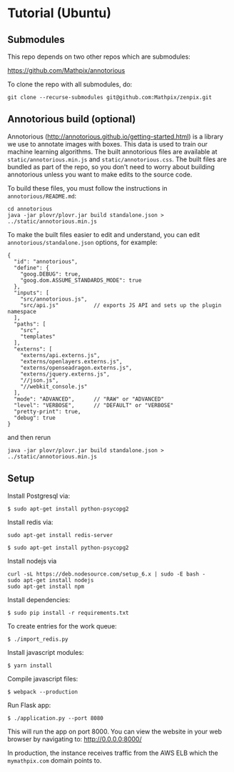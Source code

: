 # Tutorial (Ubuntu)

## Submodules

This repo depends on two other repos which are submodules:

https://github.com/Mathpix/annotorious

To clone the repo with all submodules, do:

```
git clone --recurse-submodules git@github.com:Mathpix/zenpix.git
```

## Annotorious build (optional)

Annotorious (http://annotorious.github.io/getting-started.html) is a library we use to annotate images with boxes.
This data is used to train our machine learning algorithms.
The built annotorious files are available at `static/annotorious.min.js` and `static/annotorious.css`.  The built files are bundled as part of the repo, so you don't need to worry about building annotorious unless you want to make edits to the source code.

To build these files, you must follow the instructions in `annotorious/README.md`:

```
cd annotorious
java -jar plovr/plovr.jar build standalone.json > ../static/annotorious.min.js
```

To make the built files easier to edit and understand, you can edit `annotorious/standalone.json` options, for example:

```
{
  "id": "annotorious",
  "define": {
    "goog.DEBUG": true,
    "goog.dom.ASSUME_STANDARDS_MODE": true
  },
  "inputs": [
    "src/annotorious.js",
    "src/api.js"           // exports JS API and sets up the plugin namespace
  ],
  "paths": [
    "src",
    "templates"
  ],
  "externs": [
    "externs/api.externs.js",
    "externs/openlayers.externs.js",
    "externs/openseadragon.externs.js",
    "externs/jquery.externs.js",
    "//json.js",
    "//webkit_console.js"
  ],
  "mode": "ADVANCED",      // "RAW" or "ADVANCED"
  "level": "VERBOSE",      // "DEFAULT" or "VERBOSE"
  "pretty-print": true,
  "debug": true
}
```

and then rerun 

```
java -jar plovr/plovr.jar build standalone.json > ../static/annotorious.min.js
```

## Setup 

Install Postgresql via:
```
$ sudo apt-get install python-psycopg2
```

Install redis via:
```
sudo apt-get install redis-server
```

```
$ sudo apt-get install python-psycopg2
```

Install nodejs via
```
curl -sL https://deb.nodesource.com/setup_6.x | sudo -E bash -
sudo apt-get install nodejs
sudo apt-get install npm
```


Install dependencies:
```
$ sudo pip install -r requirements.txt
```

To create entries for the work queue:
```
$ ./import_redis.py
```

Install javascript modules:
```
$ yarn install
```

Compile javascript files:
```
$ webpack --production
```

Run Flask app:
```
$ ./application.py --port 8080
```

This will run the app on port 8000.  You can view the website in your web browser by navigating to: http://0.0.0.0:8000/

In production, the instance receives traffic from the AWS ELB which the `mymathpix.com` domain points to.
